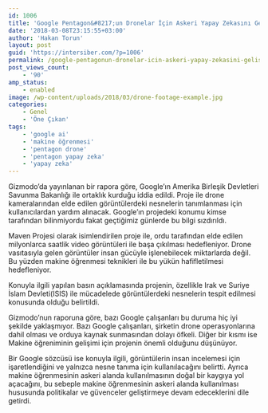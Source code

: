 ```yaml
---
id: 1006
title: 'Google Pentagon&#8217;un Dronelar İçin Askeri Yapay Zekasını Geliştirmesine Yardım Ediyor'
date: '2018-03-08T23:15:55+03:00'
author: 'Hakan Torun'
layout: post
guid: 'https://intersiber.com/?p=1006'
permalink: /google-pentagonun-dronelar-icin-askeri-yapay-zekasini-gelistirmesine-yardim-ediyor/
post_views_count:
    - '90'
amp_status:
    - enabled
image: /wp-content/uploads/2018/03/drone-footage-example.jpg
categories:
    - Genel
    - 'Öne Çıkan'
tags:
    - 'google ai'
    - 'makine öğrenmesi'
    - 'pentagon drone'
    - 'pentagon yapay zeka'
    - 'yapay zeka'
---
```


Gizmodo’da yayınlanan bir rapora göre, Google’ın Amerika Birleşik Devletleri Savunma Bakanlığı ile ortaklık kurduğu iddia edildi. Proje ile drone kameralarından elde edilen görüntülerdeki nesnelerin tanımlanması için kullanıcılardan yardım alınacak. Google’ın projedeki konumu kimse tarafından bilinmiyordu fakat geçtiğimiz günlerde bu bilgi sızdırıldı.

Maven Projesi olarak isimlendirilen proje ile, ordu tarafından elde edilen milyonlarca saatlik video görüntüleri ile başa çıkılması hedefleniyor. Drone vasıtasıyla gelen görüntüler insan gücüyle işlenebilecek miktarlarda değil. Bu yüzden makine öğrenmesi teknikleri ile bu yükün hafifletilmesi hedefleniyor.

Konuyla ilgili yapılan basın açıklamasında projenin, özellikle Irak ve Suriye İslam Devleti(ISIS) ile mücadelede görüntülerdeki nesnelerin tespit edilmesi konusunda olduğu belirtildi.

Gizmodo’nun raporuna göre, bazı Google çalışanları bu duruma hiç iyi şekilde yaklaşmıyor. Bazı Google çalışanları, şirketin drone operasyonlarına dahil olması ve orduya kaynak sunmasından dolayı öfkeli. Diğer bir kısmı ise Makine öğreniminin gelişimi için projenin önemli olduğunu düşünüyor.

Bir Google sözcüsü ise konuyla ilgili, görüntülerin insan incelemesi için işaretlendiğini ve yalnızca nesne tanıma için kullanılacağını belirtti. Ayrıca makine öğrenmesinin askeri alanda kullanılmasının doğal bir kaygıya yol açacağını, bu sebeple makine öğrenmesinin askeri alanda kullanılması hususunda politikalar ve güvenceler geliştirmeye devam edeceklerini dile getirdi.